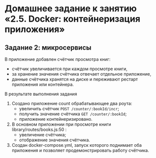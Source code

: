 # Домашнее задание к занятию «2.5. Docker: контейнеризация приложения»

## Задание 2: микросервисы

В приложение добавлен счётчик просмотра книг:
- счётчик увеличивается при каждом просмотре книги,
- за хранение значения счётчика отвечает отдельное приложение,
- данные счётчика хранятся на диске и переживают рестарт приложения или контейнера.

В результате выполнения задания 
1. Создано приложение count обрабатывающее два роута:
   - увеличить счётчик `POST /counter/:bookId/incr`;
   - получить значение счётчика `GET /counter/:bookId`;
   - приложение контейнеризировано.
1. В основном приложении при просмотре книги library/routes/books.js:50 :
   - увеличение счётчика;
   - отображение значения счётчика.
1. Создан docker-compose.yml, запуск которого поднимает оба приложения и позволяет продемонстрировать работу счётчика.
